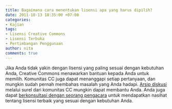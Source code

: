 ```yaml
---
title: Bagaimana cara menentukan lisensi apa yang harus dipilih?
date: 2011-10-13 18:35:00 +07:00
categories:
- Kajian
tags:
- Lisensi Creative Commons
- Lisensi Terbuka
- Pertimbangan Penggunaan
author: nita
comments: true
---
```


Jika Anda tidak yakin dengan lisensi yang paling sesuai dengan kebutuhan Anda, Creative Commons menawarkan bantuan kepada Anda untuk memilih. Komunitas CC juga dapat menanggapi setiap pertanyaan, dan mungkin sudah pernah membahas masalah yang Anda hadapi. [Arsip diskusi](http://creativecommons.org/discuss) melalui surel dari komunitas CC mungkin dapat membantu Anda. Anda juga dapat [berkonsultasi dengan seorang pengacara](http://wiki.creativecommons.or.id/FAQ#Dapatkah_CC_memberikan_nasihat_hukum_tentang_lisensi_atau_alat_lainnya.2C_atau_membantu_penegakan_lisensi_CC.3F) untuk mendapatkan nasihat tentang lisensi terbaik yang sesuai dengan kebutuhan Anda.
